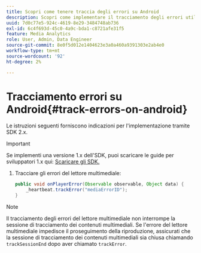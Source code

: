 ```yaml
---
title: Scopri come tenere traccia degli errori su Android
description: Scopri come implementare il tracciamento degli errori utilizzando Media SDK su Android.
uuid: 7d0c77e5-924c-4619-8e29-3484748ab736
exl-id: 6c4f693d-45c0-4a9c-bda1-c8721afe31f5
feature: Media Analytics
role: User, Admin, Data Engineer
source-git-commit: 8e0f5d012e1404623e3a0a460a9391303e2ab4e0
workflow-type: tm+mt
source-wordcount: '92'
ht-degree: 2%

---
```


# Tracciamento errori su Android{#track-errors-on-android}

Le istruzioni seguenti forniscono indicazioni per l&#39;implementazione tramite SDK 2.x.

>[!IMPORTANT]
>
>Se implementi una versione 1.x dell&#39;SDK, puoi scaricare le guide per sviluppatori 1.x qui: [Scaricare gli SDK.](/help/sdk-implement/download-sdks.md)

1. Tracciare gli errori del lettore multimediale:

   ```java
   public void onPlayerError(Observable observable, Object data) {  
       _heartbeat.trackError("mediaErrorID");
   }
   ```

>[!NOTE]
>
>Il tracciamento degli errori del lettore multimediale non interrompe la sessione di tracciamento dei contenuti multimediali. Se l&#39;errore del lettore multimediale impedisce il proseguimento della riproduzione, assicurati che la sessione di tracciamento dei contenuti multimediali sia chiusa chiamando `trackSessionEnd` dopo aver chiamato `trackError`.
